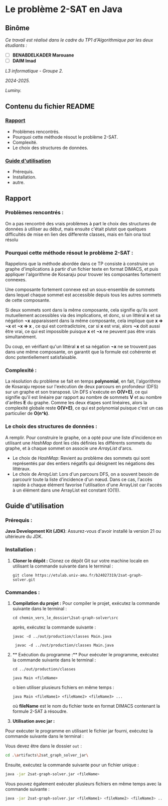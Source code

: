 # Le problème 2-SAT en Java


## Binôme
*Ce travail est réalisé dans le cadre du TP1 d'Algorithmique par les deux étudiants :*

- [ ] **BENABDELKADER Marouane**
- [ ] **DAIM Imad**

*L3 informatique - Groupe 2.*

*2024-2025.*

*Luminy.*


## Contenu du fichier README
### [Rapport](#rapport)
- Problèmes rencontrés.
- Pourquoi cette méthode résout le problème 2-SAT.
- Complexité.
- Le choix des structures de données.

### [Guide d'utilisation](#guide-dutilisation-1)
- Prérequis.
- Installation.
- autre.


## Rapport
### Problèmes rencontrés :
On a pas rencontré des vrais problèmes à part le choix des structures de données à utiliser au début, mais ensuite c'était plutot que quelques difficultés de mise en lien des differente classes, mais en fain ona tout résolu

### Pourquoi cette méthode résout le problème 2-SAT :
Rappelons que la méthode abordée dans ce TP consiste à construire un graphe d'implications à partir d'un fichier texte en format DIMACS, et puis appliquer l'algorithme de Kosaraju pour trouver les composantes fortement connexes.

Une composante fortement connexe est un sous-ensemble de sommets dans lequel chaque sommet est accessible depuis tous les autres sommets de cette composante.

Si deux sommets sont dans la même composante, cela signifie qu'ils sont mutuellement accessibles via des implications, et donc, si un littéral **x** et sa négation **¬x** apparaissent dans la même composante, cela implique que **x => ¬x** et **¬x => x** , ce qui est contradictoire, car si **x** est vrai, alors **¬x** doit aussi être vrai, ce qui est impossible puisque **x** et **¬x** ne peuvent pas être vrais simultanément.

Du coup, en vérifiant qu'un littéral **x** et sa négation **¬x** ne se trouvent pas dans une même composante, on garantit que la formule est cohérente et donc potentiellement satisfaisable.

### Complexité :
La résolution du problème se fait en temps **polynomial**, en fait, l'algorithme de Kosaraju repose sur l'exécution de deux parcours en profondeur (DFS) sur un graphe et son transposé. Un DFS s'exécute en **O(V+E)**, ce qui signifie qu'il est linéaire par rapport au nombre de sommets **V** et au nombre d'arêtes **E** du graphe. Comme les deux étapes sont linéaires, alors la complexité globale reste **O(V+E)**, ce qui est polynomial puisque c'est un cas particulier de **O(n^k)**.

### Le choix des structures de données :
A remplir.
Pour construire le graphe, on a opté pour une liste d'incidence en utilisant une *HashMap* dont les clés définies les différents sommets du graphe, et à chaque sommet on associe une *ArrayList* d'arcs.

- Le choix de *HashMap*: Revient au problème des sommets qui sont représentés par des entiers négatifs qui désignent les négations des littéraux.
- Le choix de *ArrayList*: Lors d'un parcours DFS, on a souvent besoin de parcourir toute la liste d'incidence d'un nœud. Dans ce cas, l'accès rapide à chaque élément favorise l'utilisation d'une ArrayList car l'accès à un élément dans une ArrayList est constant (O(1)).

## Guide d'utilisation
### Prérequis :
**Java Development Kit (JDK)**: Assurez-vous d'avoir installé la version 21 ou ultérieure du JDK.
### Installation :
1. **Cloner le dépôt :**
Clonez ce dépôt Git sur votre machine locale en utilisant la commande suivante dans le terminal :
    ```
    git clone https://etulab.univ-amu.fr/b24027319/2sat-graph-solver.git
    ```


### Commandes :
1. **Compilation du projet :**
   Pour compiler le projet, exécutez la commande suivante dans le terminal :
    ```
    cd chemin_vers_le_dossier\2sat-graph-solver\src
   ```
   après, exécutez la commande suivante :
    ```
    javac -d ../out/production/classes Main.java
    ```
   ```
    javac -d ../out/production/classes Main.java
    ```
2. ** Exécution du programme :**
   Pour exécuter le programme, exécutez la commande suivante dans le terminal :
    ```
    cd ../out/production/classes
    ```
    ```
    java Main <fileName> 
    ```
   o bien utiliser plusieurs fichiers en même temps :
    ```
    java Main <fileName1> <fileName2> <fileName3> ...
    ```
   où **fileName** est le nom du fichier texte en format DIMACS contenant la formule 2-SAT à résoudre.

3.  **Utilisation avec jar :**

Pour exécuter le programme en utilisant le fichier jar fourni, exécutez la commande suivante dans le terminal :

Vous devez être dans le dossier `out` :

```bash
cd .\artifacts\2sat_graph_solver_jar\
```

Ensuite, exécutez la commande suivante pour un fichier unique :

```bash
java -jar 2sat-graph-solver.jar <fileName>
```

Vous pouvez également exécuter plusieurs fichiers en même temps avec la commande suivante :

```bash
java -jar 2sat-graph-solver.jar <fileName1> <fileName2> <fileName3> ...
```

